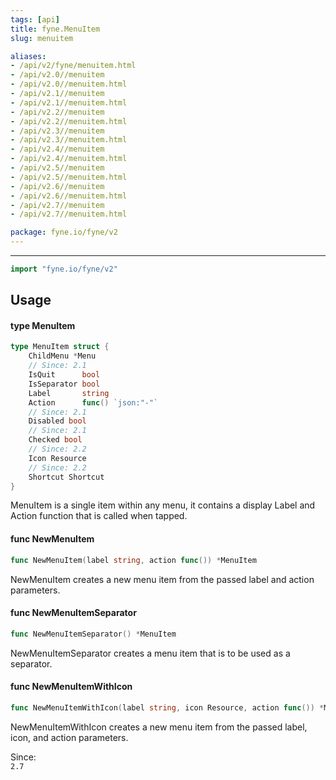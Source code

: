 ```yaml
---
tags: [api]
title: fyne.MenuItem
slug: menuitem

aliases:
- /api/v2/fyne/menuitem.html
- /api/v2.0//menuitem
- /api/v2.0//menuitem.html
- /api/v2.1//menuitem
- /api/v2.1//menuitem.html
- /api/v2.2//menuitem
- /api/v2.2//menuitem.html
- /api/v2.3//menuitem
- /api/v2.3//menuitem.html
- /api/v2.4//menuitem
- /api/v2.4//menuitem.html
- /api/v2.5//menuitem
- /api/v2.5//menuitem.html
- /api/v2.6//menuitem
- /api/v2.6//menuitem.html
- /api/v2.7//menuitem
- /api/v2.7//menuitem.html

package: fyne.io/fyne/v2
---
```



---
```go
import "fyne.io/fyne/v2"
```

## Usage

#### type MenuItem

```go
type MenuItem struct {
	ChildMenu *Menu
	// Since: 2.1
	IsQuit      bool
	IsSeparator bool
	Label       string
	Action      func() `json:"-"`
	// Since: 2.1
	Disabled bool
	// Since: 2.1
	Checked bool
	// Since: 2.2
	Icon Resource
	// Since: 2.2
	Shortcut Shortcut
}
```

MenuItem is a single item within any menu, it contains a display Label and Action function that is called when tapped.

#### func  NewMenuItem

```go
func NewMenuItem(label string, action func()) *MenuItem
```
NewMenuItem creates a new menu item from the passed label and action parameters.

#### func  NewMenuItemSeparator

```go
func NewMenuItemSeparator() *MenuItem
```
NewMenuItemSeparator creates a menu item that is to be used as a separator.

#### func  NewMenuItemWithIcon

```go
func NewMenuItemWithIcon(label string, icon Resource, action func()) *MenuItem
```
NewMenuItemWithIcon creates a new menu item from the passed label, icon, and action parameters.


<div class="since">Since: <code>
2.7</code></div>
